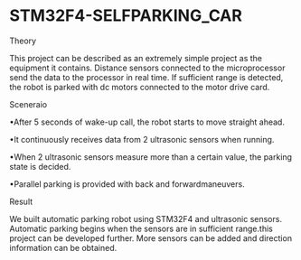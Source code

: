 # STM32F4-SELFPARKING_CAR

Theory

This project can be described as an extremely simple project as the equipment it contains. Distance sensors connected to the microprocessor send the data to the processor in real time. If sufficient range is detected, the robot is parked with dc motors connected to the motor drive card.

Sceneraio

•After 5 seconds of wake-up call, the robot starts to move straight ahead.

•It continuously receives data from 2 ultrasonic sensors when running.

•When  2  ultrasonic  sensors  measure  more  than  a  certain  value,  the  parking  state  is decided.

•Parallel parking is provided with back and forwardmaneuvers.

Result

We built automatic parking robot using STM32F4 and ultrasonic sensors. Automatic parking begins when the sensors are in sufficient range.this project can be developed further.
More sensors can be added and direction information can be obtained.
